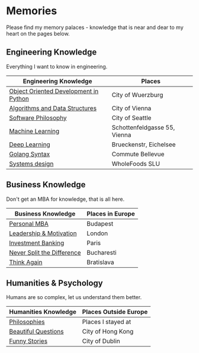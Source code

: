 # Memories

Please find my memory palaces - knowledge that is near and dear to my heart on the pages below.

## Engineering Knowledge

Everything I want to know in engineering.

| Engineering Knowledge                                                         | Places                        |
| ----------------------------------------------------------------------------- | ----------------------------- |
| [Object Oriented Development in Python](/pages/castle-object-oriented-python) | City of Wuerzburg             |
| [Algorithms and Data Structures](/pages/castle-algorithms-and-data-structures)       | City of Vienna                |
| [Software Philosophy](/pages/castle-software-philosophy)                      | City of Seattle            |
| [Machine Learning](/pages/castle-machine-learning)                            | Schottenfeldgasse 55, Vienna  |
| [Deep Learning](/pages/castle-deep-learning)                         | Brueckenstr, Eichelsee        |
| [Golang Syntax](/pages/castle-golang)                                         | Commute Bellevue              |
| [Systems design](/pages/castle-systems-design)                                         | WholeFoods SLU        |

## Business Knowledge

Don't get an MBA for knowledge, that is all here.

| Business Knowledge                                                | Places in Europe |
| ----------------------------------------------------------------- | ---------------- |
| [Personal MBA](/pages/castle-personal-mba)                     | Budapest         |
| [Leadership & Motivation](/pages/castle-leadership-motivation) | London           |
| [Investment Banking](/pages/castle-investment-banking)         | Paris            |
| [Never Split the Difference](/pages/castle-difference)         | Bucharesti       |
| [Think Again](/pages/castle-think-again)                       | Bratislava       |


## Humanities & Psychology

Humans are so complex, let us understand them better.

| Humanities Knowledge                                     | Places Outside Europe |
| -------------------------------------------------------- | --------------------- |
| [Philosophies](/pages/castle-philosophy)                 | Places I stayed at    |
| [Beautiful Questions](/pages/castle-beautiful-questions) | City of Hong Kong     |
| [Funny Stories](/pages/castle-funny-stories)             | City of Dublin        |